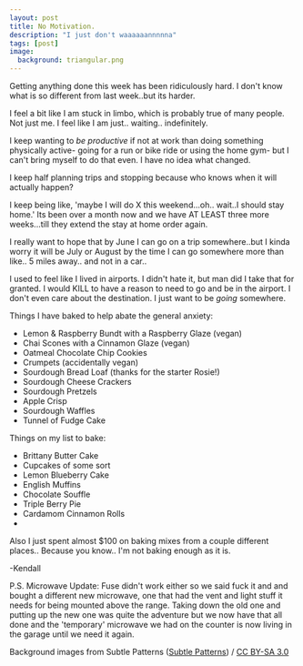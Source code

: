```yaml
---
layout: post
title: No Motivation. 
description: "I just don't waaaaaannnnna"
tags: [post]
image:
  background: triangular.png
---
```


Getting anything done this week has been ridiculously hard.
I don't know what is so different from last week..but its
harder.

I feel a bit like I am stuck in limbo, which is probably
true of many people. Not just me. I feel like I am just..
waiting.. indefinitely.

I keep wanting to *be productive* if not at work than
doing something physically active- going for a run or bike
ride or using the home gym- but I can't bring myself to do
that even. I have no idea what changed. 

I keep half planning trips and stopping because who knows
when it will actually happen?

I keep being like, 'maybe I will do X this weekend...oh..
wait..I should stay home.' Its been over a month now and
we have AT LEAST three more weeks...till they extend the
stay at home order again.

I really want to hope that by June I can go on a trip
somewhere..but I kinda worry it will be July or August by
the time I can go somewhere more than like.. 5 miles away..
and not in a car..

I used to feel like I lived in airports. I didn't hate it,
but man did I take that for granted. I would KILL to have
a reason to need to go and be in the airport. I don't even
care about the destination. I just want to be *going*
somewhere.

Things I have baked to help abate the general anxiety:

- Lemon & Raspberry Bundt with a Raspberry Glaze (vegan)
- Chai Scones with a Cinnamon Glaze (vegan)
- Oatmeal Chocolate Chip Cookies
- Crumpets (accidentally vegan)
- Sourdough Bread Loaf (thanks for the starter Rosie!)
- Sourdough Cheese Crackers
- Sourdough Pretzels
- Apple Crisp
- Sourdough Waffles
- Tunnel of Fudge Cake

Things on my list to bake:

- Brittany Butter Cake
- Cupcakes of some sort
- Lemon Blueberry Cake
- English Muffins
- Chocolate Souffle
- Triple Berry Pie
- Cardamom Cinnamon Rolls
- 

Also I just spent almost $100 on baking mixes from a couple
different places.. Because you know.. I'm not baking enough
as it is. 

-Kendall

P.S. Microwave Update: Fuse didn't work either so we said fuck it and
and bought a different new microwave, one that had the vent and light
stuff it needs for being mounted above the range. Taking down the old
one and putting up the new one was quite the adventure but we now have
that all done and the 'temporary' microwave we had on the counter is
now living in the garage until we need it again. 
 
<div xmlns:cc="http://creativecommons.org/ns#" xmlns:dct="http://purl.org/dc/terms/" about="http://subtlepatterns.com" class="notice">Background images from <span property="dct:title">Subtle Patterns</span> (<a rel="cc:attributionURL" property="cc:attributionName" href="http://subtlepatterns.com">Subtle Patterns</a>) / <a rel="license" href="http://creativecommons.org/licenses/by-sa/3.0/">CC BY-SA 3.0</a></div>
